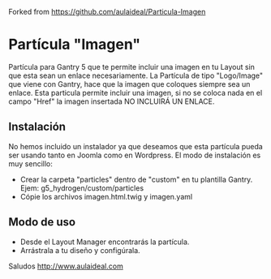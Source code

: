 Forked from https://github.com/aulaideal/Particula-Imagen


# Partícula "Imagen"
Partícula para Gantry 5 que te permite incluir una imagen en tu Layout sin que esta sean un enlace necesariamente.
La Partícula de tipo "Logo/Image" que viene con Gantry, hace que la imagen que coloques siempre sea un enlace. 
Esta particula permite incluir una imagen, si no se coloca nada en el campo "Href" la imagen insertada NO INCLUIRÁ UN ENLACE.

Instalación
-----------
No hemos incluido un instalador ya que deseamos que esta partícula pueda ser usando tanto en Joomla como en Wordpress. El modo de instalación es muy sencillo:

+ Crear la carpeta "particles" dentro de "custom" en tu plantilla Gantry. Ejem: g5_hydrogen/custom/particles
+ Cópie los archivos imagen.html.twig y imagen.yaml 

Modo de uso
-----------
+ Desde el Layout Manager encontrarás la partícula. 
+ Arrástrala a tu  diseño y configúrala.

Saludos
http://www.aulaideal.com
